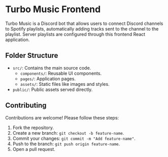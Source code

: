 # Turbo Music Frontend

Turbo Music is a Discord bot that allows users to connect Discord channels to Spotify playlists, automatically adding tracks sent to the channel to the playlist. Server playlists are configured through this frontend React application.

## Folder Structure

-   `src/`: Contains the main source code.
    -   `components/`: Reusable UI components.
    -   `pages/`: Application pages.
    -   `assets/`: Static files like images and styles.
-   `public/`: Public assets served directly.

## Contributing

Contributions are welcome! Please follow these steps:

1. Fork the repository.
2. Create a new branch: `git checkout -b feature-name`.
3. Commit your changes: `git commit -m "Add feature-name"`.
4. Push to the branch: `git push origin feature-name`.
5. Open a pull request.
